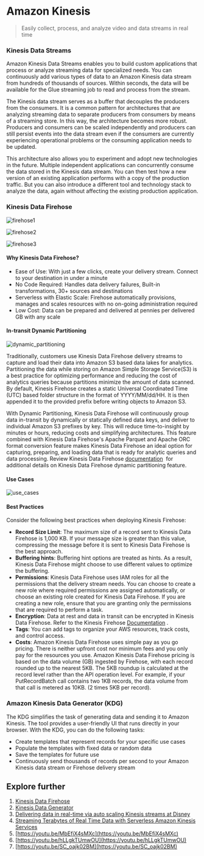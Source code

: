 # Amazon Kinesis

> Easily collect, process, and analyze video and data streams in real time

### Kinesis Data Streams

Amazon Kinesis Data Streams enables you to build custom applications that process or analyze streaming data for specialized needs. You can continuously add various types of data to an Amazon Kinesis data stream from hundreds of thousands of sources. Within seconds, the data will be available for the Glue streaming job to read and process from the stream.

The Kinesis data stream serves as a buffer that decouples the producers from the consumers. It is a common pattern for architectures that are analyzing streaming data to separate producers from consumers by means of a streaming store. In this way, the architecture becomes more robust. Producers and consumers can be scaled independently and producers can still persist events into the data stream even if the consumers are currently experiencing operational problems or the consuming application needs to be updated.

This architecture also allows you to experiment and adopt new technologies in the future. Multiple independent applications can concurrently consume the data stored in the Kinesis data stream. You can then test how a new version of an existing application performs with a copy of the production traffic. But you can also introduce a different tool and technology stack to analyze the data, again without affecting the existing production application.

### Kinesis Data Firehose

![firehose1](https://user-images.githubusercontent.com/62965911/214809905-73d9a39f-b54d-4a69-8de7-533caba92a27.png)

![firehose2](https://user-images.githubusercontent.com/62965911/214809918-e1f3a09a-98e4-45d6-aaf1-691fbc38d7f3.png)

![firehose3](https://user-images.githubusercontent.com/62965911/214809922-442e7c57-e696-4b0e-9655-63fcecaf53cf.png)

#### Why Kinesis Data Firehose?

- Ease of Use: With just a few clicks, create your delivery stream. Connect to your destination in under a minute
- No Code Required: Handles data delivery failures, Built-in transformations, 30+ sources and destinations
- Serverless with Elastic Scale: Firehose automatically provisions, manages and scales resources with no on-going administration required
- Low Cost: Data can be prepared and delivered at pennies per delivered GB with any scale

#### In-transit Dynamic Partitioning

![dynamic_partitioning](https://user-images.githubusercontent.com/62965911/214809877-fddd4ead-90ce-4714-b99c-4a87e9eb8dc7.png)

Traditionally, customers use Kinesis Data Firehose delivery streams to capture and load their data into Amazon S3 based data lakes for analytics. Partitioning the data while storing on Amazon Simple Storage Service(S3) is a best practice for optimizing performance and reducing the cost of analytics queries because partitions minimize the amount of data scanned. By default, Kinesis Firehose creates a static Universal Coordinated Time (UTC) based folder structure in the format of YYYY/MM/dd/HH. It is then appended it to the provided prefix before writing objects to Amazon S3.

With Dynamic Partitioning, Kinesis Data Firehose will continuously group data in-transit by dynamically or statically defined data keys, and deliver to individual Amazon S3 prefixes by key. This will reduce time-to-insight by minutes or hours, reducing costs and simplifying architectures. This feature combined with Kinesis Data Firehose's Apache Parquet and Apache ORC format conversion feature makes Kinesis Data Firehose an ideal option for capturing, preparing, and loading data that is ready for analytic queries and data processing. Review Kinesis Data Firehose [documentation](https://docs.aws.amazon.com/firehose/latest/dev/dynamic-partitioning.html)  for additional details on Kinesis Data Firehose dynamic partitioning feature.

#### Use Cases

![use_cases](https://user-images.githubusercontent.com/62965911/214809928-eccb3817-0415-4792-a62b-5c66e3d91f99.png)

#### Best Practices

Consider the following best practices when deploying Kinesis Firehose:

- **Record Size Limit**: The maximum size of a record sent to Kinesis Data Firehose is 1,000 KB. If your message size is greater than this value, compressing the message before it is sent to Kinesis Data Firehose is the best approach.
- **Buffering hints**: Buffering hint options are treated as hints. As a result, Kinesis Data Firehose might choose to use different values to optimize the buffering.
- **Permissions**: Kinesis Data Firehose uses IAM roles for all the permissions that the delivery stream needs. You can choose to create a new role where required permissions are assigned automatically, or choose an existing role created for Kinesis Data Firehose. If you are creating a new role, ensure that you are granting only the permissions that are required to perform a task.
- **Encryption**: Data at rest and data in transit can be encrypted in Kinesis Data Firehose. Refer to the Kinesis Firehose [Documentation](https://docs.aws.amazon.com/firehose/latest/dev/encryption.html) .
- **Tags**: You can add tags to organize your AWS resources, track costs, and control access.
- **Costs**: Amazon Kinesis Data Firehose uses simple pay as you go pricing. There is neither upfront cost nor minimum fees and you only pay for the resources you use. Amazon Kinesis Data Firehose pricing is based on the data volume (GB) ingested by Firehose, with each record rounded up to the nearest 5KB. The 5KB roundup is calculated at the record level rather than the API operation level. For example, if your PutRecordBatch call contains two 1KB records, the data volume from that call is metered as 10KB. (2 times 5KB per record).

### Amazon Kinesis Data Generator (KDG)

The KDG simplifies the task of generating data and sending it to Amazon Kinesis. The tool provides a user-friendly UI that runs directly in your browser. With the KDG, you can do the following tasks:

- Create templates that represent records for your specific use cases
- Populate the templates with fixed data or random data
- Save the templates for future use
- Continuously send thousands of records per second to your Amazon Kinesis data stream or Firehose delivery stream

## Explore further

1. [Kinesis Data Firehose](https://knowledgetree.notion.site/Amazon-Kinesis-Data-Firehose-Shared-62cfabe200004bcf8a92db6d814aba9c)
2. [Kinesis Data Generator](https://awslabs.github.io/amazon-kinesis-data-generator/web/help.html)
3. [Delivering data in real-time via auto scaling Kinesis streams at Disney](https://medium.com/disney-streaming/delivering-data-in-real-time-via-auto-scaling-kinesis-streams-72a0236b2cd9)
4. [Streaming Terabytes of Real Time Data with Serverless Amazon Kinesis Services](https://www.youtube.com/watch?v=ZWyYHgtu67I)
5. [https://youtu.be/MbEfiX4sMXc](https://youtu.be/MbEfiX4sMXc)
6. [https://youtu.be/hLLgkTUmwOU](https://youtu.be/hLLgkTUmwOU)
7. [https://youtu.be/SC_oajk02BM](https://youtu.be/SC_oajk02BM)
